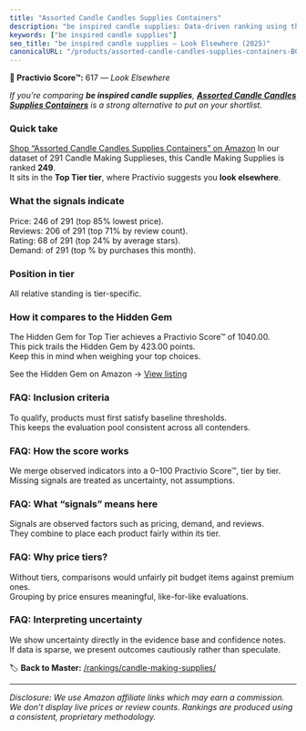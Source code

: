 ```yaml
---
title: "Assorted Candle Candles Supplies Containers"
description: "be inspired candle supplies: Data-driven ranking using the Practivio Score™. Positioned by quality, value, demand, findability, momentum."
keywords: ["be inspired candle supplies"]
seo_title: "be inspired candle supplies — Look Elsewhere (2025)"
canonicalURL: "/products/assorted-candle-candles-supplies-containers-B0DS1TFLDL/"
---
```


**🚫 Practivio Score™:** 617 — _Look Elsewhere_


*If you're comparing **be inspired candle supplies**, **[Assorted Candle Candles Supplies Containers](https://www.amazon.com/dp/B0DS1TFLDL?tag=practivio-20)** is a strong alternative to put on your shortlist.*
### Quick take
[Shop “Assorted Candle Candles Supplies Containers” on Amazon](https://www.amazon.com/dp/B0DS1TFLDL?tag=practivio-20)
In our dataset of 291 Candle Making Supplieses, this Candle Making Supplies is ranked **249**.  
It sits in the **Top Tier tier**, where Practivio suggests you **look elsewhere**.

### What the signals indicate
Price: 246 of 291 (top 85% lowest price).  
Reviews: 206 of 291 (top 71% by review count).  
Rating: 68 of 291 (top 24% by average stars).  
Demand:  of 291 (top % by purchases this month).

### Position in tier
All relative standing is tier-specific.

### How it compares to the Hidden Gem
The Hidden Gem for Top Tier achieves a Practivio Score™ of 1040.00.  
This pick trails the Hidden Gem by 423.00 points.  
Keep this in mind when weighing your top choices.  

See the Hidden Gem on Amazon → [View listing](https://www.amazon.com/dp/B07DK8W2YM?tag=practivio-20)

### FAQ: Inclusion criteria
To qualify, products must first satisfy baseline thresholds.  
This keeps the evaluation pool consistent across all contenders.

### FAQ: How the score works
We merge observed indicators into a 0–100 Practivio Score™, tier by tier.  
Missing signals are treated as uncertainty, not assumptions.

### FAQ: What “signals” means here
Signals are observed factors such as pricing, demand, and reviews.  
They combine to place each product fairly within its tier.

### FAQ: Why price tiers?
Without tiers, comparisons would unfairly pit budget items against premium ones.  
Grouping by price ensures meaningful, like-for-like evaluations.

### FAQ: Interpreting uncertainty
We show uncertainty directly in the evidence base and confidence notes.  
If data is sparse, we present outcomes cautiously rather than speculate.


🏷️ **Back to Master:** [/rankings/candle-making-supplies/](/rankings/candle-making-supplies/)

---
_Disclosure: We use Amazon affiliate links which may earn a commission. We don’t display live prices or review counts. Rankings are produced using a consistent, proprietary methodology._
